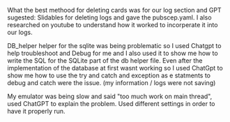 What the best methood for deleting cards was for our log section and GPT sugested: Slidables 
for deleting logs and gave the pubscep.yaml. I also researched on youtube to understand 
how it worked to incorperate it into our logs.

DB_helper helper for the sqlite was being problematic so I used Chatgpt to help troubleshoot 
and Debug for me and I also used it to show me how to write the SQL for the SQLite part of the db 
helper file. Even after the implementation of the database at first wasnt working so I used ChatGpt 
to show me how to use the try and catch and exception as e statments to debug and catch were the issue. 
(my information / logs were not saving)

My emulator was being slow and said "too much work on main thread", used ChatGPT to explain the problem. Used different settings in order to have it properly run.





